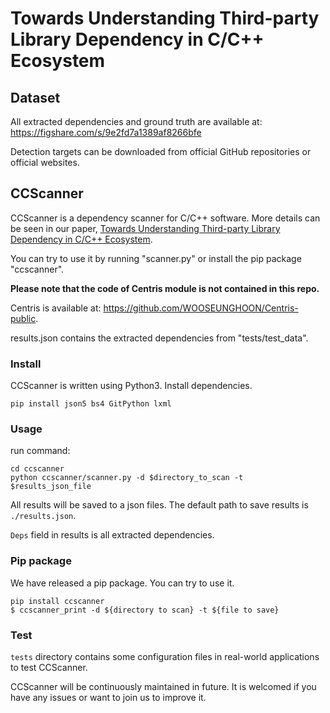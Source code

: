 # Towards Understanding Third-party Library Dependency in C/C++ Ecosystem

## Dataset
All extracted dependencies and ground truth are available at: https://figshare.com/s/9e2fd7a1389af8266bfe

Detection targets can be downloaded from official GitHub repositories or official websites.
##  CCScanner
CCScanner is a dependency scanner for C/C++ software. More details can be seen in our paper, [Towards Understanding Third-party Library Dependency in C/C++ Ecosystem](https://arxiv.org/abs/2209.02575).

You can try to use it by running "scanner.py" or install the pip package "ccscanner".

**Please note that the code of Centris module is not contained in this repo.**

Centris is available at: https://github.com/WOOSEUNGHOON/Centris-public.

results.json contains the extracted dependencies from "tests/test_data".

### Install
CCScanner is written using Python3.
Install dependencies.
```·
pip install json5 bs4 GitPython lxml
```

### Usage
run command:
```
cd ccscanner
python ccscanner/scanner.py -d $directory_to_scan -t $results_json_file
```
All results will be saved to a json files. The default path to save results is ```./results.json```.

```Deps``` field in results is all extracted dependencies.

### Pip package
We have released a pip package. You can try to use it.

```
pip install ccscanner
$ ccscanner_print -d ${directory to scan} -t ${file to save}
```

### Test
```tests``` directory contains some configuration files in real-world applications to test CCScanner.

CCScanner will be continuously maintained in future. It is welcomed if you have any issues or want to join us to improve it.

